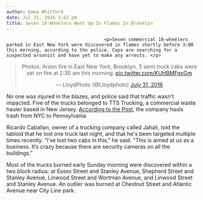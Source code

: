 ```yaml
---
author: Emma Whitford
date: Jul 31, 2016 3:43 pm
title: Seven 18-Wheelers Went Up In Flames In Brooklyn 
---
```


	
										<p>Seven commercial 18-wheelers parked in East New York were discovered in flames shortly before 3:00 this morning, according to the police. Cops are searching for a suspected arsonist and have yet to make any arrests. </p>

<center><blockquote class="twitter-tweet" data-lang="en"><p lang="en" dir="ltr">Photos: Arson fire in East New York, Brooklyn, 3 semi truck cabs were set on fire at 2:30 am this morning. <a href="https://web.archive.org/web/20161110082230/https://t.co/KUHBMFgxGm">pic.twitter.com/KUHBMFgxGm</a></p>&#x2014; LloydPhoto (@Lloydphoto) <a href="https://web.archive.org/web/20161110082230/https://twitter.com/Lloydphoto/status/759808332081291264">July 31, 2016</a></blockquote>
<script async src="//web.archive.org/web/20161110082230js_/http://platform.twitter.com/widgets.js" charset="utf-8"></script></center>

<p>No one was injured in the blazes, and police said that traffic wasn&apos;t impacted. Five of the trucks belonged to TTS Trucking, a commercial waste hauler based in New Jersey.  <a href="https://web.archive.org/web/20161110082230/http://nypost.com/2016/07/31/six-trucks-go-up-in-flames-in-suspected-arson/">According to the Post</a>, the company hauls trash from NYC to Pennsylvania. </p>

<p>Ricardo Caballan, owner of a trucking company called Jahali, told the tabloid that he lost one truck last night, and that he&apos;s been targeted multiple times recently. &#x201C;I&#x2019;ve lost two cabs in this,&quot; he said. &quot;This is aimed at us as a business. It&#x2019;s crazy because there are security cameras on all the buildings.&#x201D; </p>

<p>Most of the trucks burned early Sunday morning were discovered within a two block radius: at Essex Street and Stanley Avenue, Shepherd Street and Stanley Avenue, Linwood Street and Wortman Avenue, and Linwood Street and Stanley Avenue. An outlier was burned at Chestnut Street and Atlantic Avenue near City Line park.</p>					
										
									
				
